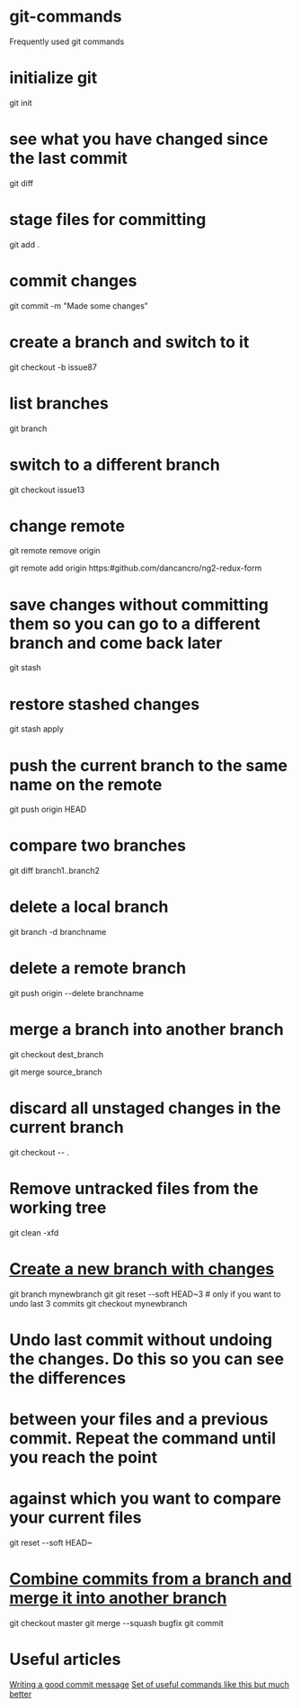 # git-commands
Frequently used git commands

# initialize git
git init

# see what you have changed since the last commit
git diff

# stage files for committing
git add .

# commit changes
git commit -m "Made some changes"

# create a branch and switch to it
git checkout -b issue87

# list branches
git branch

# switch to a different branch
git checkout issue13

# change remote 
git remote remove origin

git remote add origin https:#github.com/dancancro/ng2-redux-form

# save changes without committing them so you can go to a different branch and come back later
git stash

# restore stashed changes
git stash apply

# push the current branch to the same name on the remote
git push origin HEAD

# compare two branches
git diff branch1..branch2

# delete a local branch
git branch -d branchname

# delete a remote branch
git push origin --delete branchname

# merge a branch into another branch
git checkout dest_branch

git merge source_branch

# discard all unstaged changes in the current branch
git checkout -- .

# Remove untracked files from the working tree
git clean -xfd

# [Create a new branch with changes](http://stackoverflow.com/questions/3899627/create-git-branch-with-current-changes)
git branch mynewbranch
git git reset --soft HEAD~3 # only if you want to undo last 3 commits
git checkout mynewbranch

# Undo last commit without undoing the changes. Do this so you can see the differences 
# between your files and a previous commit. Repeat the command until you reach the point
# against which you want to compare your current files 
git reset --soft HEAD~

# [Combine commits from a branch and merge it into another branch](http://stackoverflow.com/questions/5308816/how-to-use-git-merge-squash)
git checkout master
git merge --squash bugfix
git commit


# Useful articles

[Writing a good commit message](https://chris.beams.io/posts/git-commit/)
[Set of useful commands like this but much better](https://www.atlassian.com/git/tutorials/rewriting-history)
